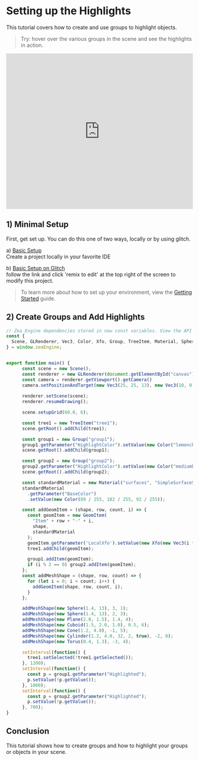 # Setting up the Highlights

This tutorial covers how to create and use groups to highlight objects.

> Try: hover over the various groups in the scene and see the highlights in action.

<!-- Copy and Paste Me -->
<div class="glitch-embed-wrap" style="height: 420px; width: 100%;">
  <iframe
    src="https://glitch.com/embed/#!/embed/zea-highlight?path=src/main.js&previewSize=100"
    title="zea-highlight on Glitch"
    allow="geolocation; microphone; camera; midi; vr; encrypted-media"
    style="height: 100%; width: 100%; border: 0;">
  </iframe>
</div>

## 1) Minimal Setup

First, get set up. You can do this one of two ways, locally or by using glitch.

a) [Basic Setup](manual/resources/basic-setup-template.md) <br>
Create a project locally in your favorite IDE

b) [Basic Setup on Glitch](https://glitch.com/edit/#!/zea-minimal-app) <br>
follow the link and click 'remix to edit' at the top right of the screen to modify this project.

> To learn more about how to set up your environment, view the [Getting Started](manual/getting-started) guide.

## 2) Create Groups and Add Highlights
```javascript
// Zea Engine dependencies stored in new const variables. View the API to see what you can include and use.
const {
  Scene, GLRenderer, Vec3, Color, Xfo, Group, TreeItem, Material, Sphere, GeomItem, Plane, Cuboid, Cone, Cylinder, Torus
} = window.zeaEngine;


export function main() {
      const scene = new Scene();
      const renderer = new GLRenderer(document.getElementById("canvas"));
      const camera = renderer.getViewport().getCamera()
      camera.setPositionAndTarget(new Vec3(25, 25, 13), new Vec3(10, 0, 0));
  
      renderer.setScene(scene);
      renderer.resumeDrawing();

      scene.setupGrid(60.0, 6);

      const tree1 = new TreeItem("tree1");
      scene.getRoot().addChild(tree1);

      const group1 = new Group("group1");
      group1.getParameter("HighlightColor").setValue(new Color("lemonchiffon"));
      scene.getRoot().addChild(group1);

      const group2 = new Group("group2");
      group2.getParameter("HighlightColor").setValue(new Color("mediumblue"));
      scene.getRoot().addChild(group2);

      const standardMaterial = new Material("surfaces", "SimpleSurfaceShader");
      standardMaterial
        .getParameter("BaseColor")
        .setValue(new Color(89 / 255, 182 / 255, 92 / 255));

      const addGeomItem = (shape, row, count, i) => {
        const geomItem = new GeomItem(
          "Item" + row + "-" + i,
          shape,
          standardMaterial
        );
        geomItem.getParameter('LocalXfo').setValue(new Xfo(new Vec3(i * 3, row * 3, 0)));
        tree1.addChild(geomItem);

        group1.addItem(geomItem);
        if (i % 2 == 0) group2.addItem(geomItem);
      };
      const addMeshShape = (shape, row, count) => {
        for (let i = 0; i < count; i++) {
          addGeomItem(shape, row, count, i);
        }
      };

      addMeshShape(new Sphere(1.4, 13), 3, 1);
      addMeshShape(new Sphere(1.4, 13), 2, 3);
      addMeshShape(new Plane(2.0, 1.5), 1.4, 4);
      addMeshShape(new Cuboid(1.5, 2.0, 1.0), 0.5, 6);
      addMeshShape(new Cone(1.2, 4.0), -1, 5);
      addMeshShape(new Cylinder(1.2, 4.0, 32, 2, true), -2, 8);
      addMeshShape(new Torus(0.4, 1.3), -3, 4);

      setInterval(function() {
        tree1.setSelected(!tree1.getSelected());
      }, 1200);
      setInterval(function() {
        const p = group1.getParameter("Highlighted");
        p.setValue(!p.getValue());
      }, 1000);
      setInterval(function() {
        const p = group2.getParameter("Highlighted");
        p.setValue(!p.getValue());
      }, 700);
}

```

## Conclusion
This tutorial shows how to create groups and how to highlight your groups or objects in your scene.


<br>

